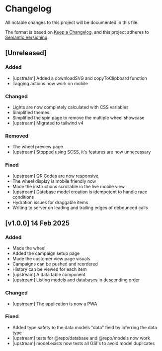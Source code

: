
# Changelog

All notable changes to this project will be documented in this file.

The format is based on [Keep a Changelog](https://keepachangelog.com/en/1.0.0/),
and this project adheres to [Semantic Versioning](https://semver.org/spec/v2.0.0.html).

## [Unreleased] 
### Added
- [upstream] Added a downloadSVG and copyToClipboard function
- Tagging actions now work on mobile
### Changed
- Lights are now completely calculated with CSS variables
- Simplified themes
- Simplified the spin page to remove the multiple wheel showcase
- [upstream] Migrated to tailwind v4
### Removed
- The wheel preview page
- [upstream] Stopped using SCSS, it's features are now unnecessary
### Fixed
- [upstream] QR Codes are now responsive
- The wheel display is mobile friendly now
- Made the instructions scrollable in the live mobile view
- [upstream] Database model creation is idempotent to handle race conditions
- Hydration issues for draggable items
- Writing to server on leading and trailing edges of debounced calls


## [v1.0.0] 14 Feb 2025
### Added
- Made the wheel
- Added the campaign setup page
- Made the customer view page visuals
- Campaigns can be pushed and reordered
- History can be viewed for each item
- [upstream] A data table component
- [upstream] Listing models and databases in descending order
### Changed
- [upstream] The application is now a PWA
### Fixed
- Added type safety to the data models "data" field by inferring the data type
- [upstream] tests for @repo/database and @repo/models now work
- [upstream] model.exists now tests all GSI's to avoid model duplicates

